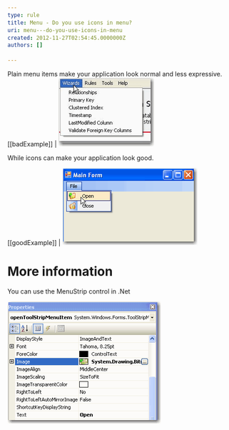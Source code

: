 ```yaml
---
type: rule
title: Menu - Do you use icons in menu?
uri: menu---do-you-use-icons-in-menu
created: 2012-11-27T02:54:45.0000000Z
authors: []

---
```


Plain menu items make your application look normal and less expressive.   ​
[[badExample]]
| ![ Bad Example - Plain menu](../../assets/BetterUI_PlainMenu.gif)

While icons can make your application look good.

[[goodExample]]
| ![ Good Example - Menu with icons](../../assets/BetterUI_MenuStrip.gif)

# More information

You can use the MenuStrip control in .Net

![ the Menuitem has a simple image property](../../assets/BetterUI_MenuStrip_DesignView.gif)
